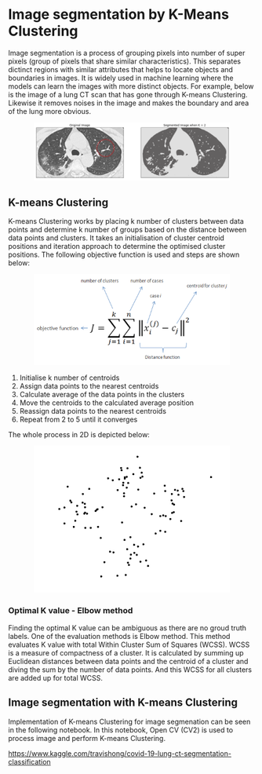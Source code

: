 # Image segmentation by K-Means Clustering 

Image segmentation is a process of grouping pixels into number of super pixels (group of pixels that share similar characteristics). 
This separates dictinct regions with similar attributes that helps to locate objects and boundaries in images. It is widely used in 
machine learning where the models can learn the images with more distinct objects. For example, below is the image of a lung CT scan 
that has gone through K-means Clustering. Likewise it removes noises in the image and makes the boundary and area of the lung more obvious.

<p align="center">
<img src="https://github.com/TravisH0301/learning/blob/master/images/k_means_img_seg1.png" width="400">
</p>

## K-means Clustering
K-means Clustering works by placing k number of clusters between data points and determine k number of groups based on the distance between
data points and clusters. It takes an initialisation of cluster centroid positions and iteration approach to determine the optimised cluster positions.
The following objective function is used and steps are shown below:

<p align="center">
<img src="https://github.com/TravisH0301/learning/blob/master/images/k_means_img_seg2.png" width="400">
</p>

1. Initialise k number of centroids
2. Assign data points to the nearest centroids
3. Calculate average of the data points in the clusters
4. Move the centroids to the calculated average position
5. Reassign data points to the nearest centroids
6. Repeat from 2 to 5 until it converges

The whole process in 2D is depicted below:

<p align="center">
<img src="https://github.com/TravisH0301/learning/blob/master/images/k_means_img_seg3.gif" width="400">
</p>

### Optimal K value - Elbow method
Finding the optimal K value can be ambiguous as there are no groud truth labels. One of the evaluation methods is Elbow method. This method evaluates K value
with total Within Cluster Sum of Squares (WCSS). WCSS is a measure of compactness of a cluster. It is calculated by summing up Euclidean distances between data points 
and the centroid of a cluster and diving the sum by the number of data points. And this WCSS for all clusters are added up for total WCSS. 

## Image segmentation with K-means Clustering
Implementation of K-means Clustering for image segmenation can be seen in the following notebook. In this notebook, Open CV (CV2) is used to process image and perform 
K-means Clustering. 

https://www.kaggle.com/travishong/covid-19-lung-ct-segmentation-classification
